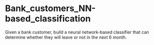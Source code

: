 # Bank_customers_NN-based_classification
Given a bank customer, build a neural network-based classifier that can determine whether they will leave or not in the next 6 month.
